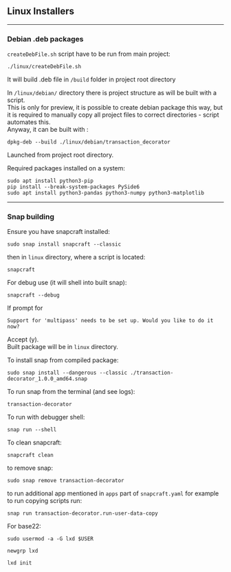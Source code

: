 
## Linux Installers

---

### Debian .deb packages

`createDebFile.sh` script have to be run from main project:

```shell
./linux/createDebFile.sh 
```

It will build .deb file in `/build` folder in project root directory

In `/linux/debian/` directory there is project structure as will be built with a script.  
This is only for preview, it is possible to create debian package this way, 
but it is required to manually copy all project files to correct directories - script automates this.  
Anyway, it can be built with :
```shell
dpkg-deb --build ./linux/debian/transaction_decorator
```
Launched from project root directory.

Required packages installed on a system:
```shell
sudo apt install python3-pip
pip install --break-system-packages PySide6
sudo apt install python3-pandas python3-numpy python3-matplotlib
```

---

### Snap building

Ensure you have snapcraft installed:
```shell
sudo snap install snapcraft --classic
```

then in `linux` directory, where a script is located:
```shell
snapcraft
```
For debug use (it will shell into built snap):
```shell
snapcraft --debug
```

If prompt for 
```text
Support for 'multipass' needs to be set up. Would you like to do it now?
```
Accept (y).  
Built package will be in `linux` directory.  

To install snap from compiled package:
```shell
sudo snap install --dangerous --classic ./transaction-decorator_1.0.0_amd64.snap
```

To run snap from the terminal (and see logs):
```shell
transaction-decorator
```

To run with debugger shell:
```shell
snap run --shell
```

To clean snapcraft:
```shell
snapcraft clean
```

to remove snap:
```shell
sudo snap remove transaction-decorator
```

to run additional app mentioned in `apps` part of `snapcraft.yaml` for example to run copying scripts run:
```shell
snap run transaction-decorator.run-user-data-copy
```

For base22:  
```shell
sudo usermod -a -G lxd $USER
```
```shell
newgrp lxd
```
```shell
lxd init
```
